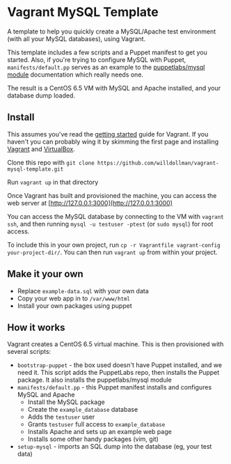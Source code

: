 # Vagrant MySQL Template

A template to help you quickly create a MySQL/Apache test environment (with all your MySQL databases), using Vagrant.

This template includes a few scripts and a Puppet manifest to get you started. 
Also, if you're trying to configure MySQL with Puppet, `manifests/default.pp` serves as an example to the [puppetlabs/mysql module](https://forge.puppetlabs.com/puppetlabs/mysql) documentation which really needs one.

The result is a CentOS 6.5 VM with MySQL and Apache installed, and your database dump loaded.

## Install

This assumes you've read the [getting started][vagrant-gettingstarted] guide for Vagrant. If you haven't you can probably wing it by skimming the first page and installing [Vagrant][vagrant] and [VirtualBox][virtualbox].

[vagrant-gettingstarted]: http://docs.vagrantup.com/v2/getting-started/
[vagrant]: http://www.vagrantup.com
[virtualbox]: https://www.virtualbox.org

Clone this repo with `git clone https://github.com/willdollman/vagrant-mysql-template.git`

Run `vagrant up` in that directory

Once Vagrant has built and provisioned the machine, you can access the web server at [http://127.0.0.1:3000](http://127.0.0.1:3000)

You can access the MySQL database by connecting to the VM with `vagrant ssh`, and then running `mysql -u testuser -ptest` (or `sudo mysql`) for root access.

To include this in your own project, run `cp -r Vagrantfile vagrant-config your-project-dir/`. You can then run `vagrant up` from within your project.

## Make it your own

- Replace `example-data.sql` with your own data
- Copy your web app in to `/var/www/html`
- Install your own packages using puppet

## How it works

Vagrant creates a CentOS 6.5 virtual machine. This is then provisioned with several scripts:

- `bootstrap-puppet` - the box used doesn't have Puppet installed, and we need it. This script adds the PuppetLabs repo, then installs the Puppet package. It also installs the puppetlabs/mysql module
- `manifests/default.pp` - this Puppet manifest installs and configures MySQL and Apache
	- Install the MySQL package
	- Create the `example_database` database
	- Adds the `testuser` user
	- Grants `testuser` full access to `example_database`
	- Installs Apache and sets up an example web page
	- Installs some other handy packages (vim, git)
- `setup-mysql` - imports an SQL dump into the database (eg, your test data)
